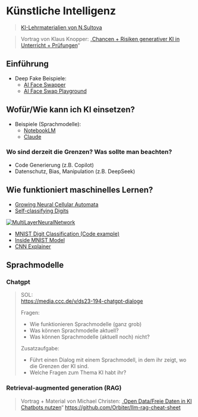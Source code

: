 # Künstliche Intelligenz

> [KI-Lehrmaterialien von N.Sultova](https://github.com/nsultova/KI-Lehrmaterialien/)

> Vortrag von Klaus Knopper: „[Chancen + Risiken generativer KI in Unterricht + Prüfungen](https://media.ccc.de/v/clt25-334-chancen-risiken-generativer-ki-in-unterricht-prufungen)“

## Einführung

* Deep Fake Beispiele:
  * [AI Face Swapper](https://aifaceswapper.io/)
  * [AI Face Swap Playground](https://aifaceswap.io/#face-swap-playground)

## Wofür/Wie kann ich KI einsetzen?

* Beispiele (Sprachmodelle):
  * [NotebookLM](https://notebooklm.google.com/)
  * [Claude](https://claude.ai/)

### Wo sind derzeit die Grenzen? Was sollte man beachten?
  * Code Generierung (z.B. Copilot)
  * Datenschutz, Bias, Manipulation (z.B. DeepSeek)


## Wie funktioniert maschinelles Lernen?

* [Growing Neural Cellular Automata](https://distill.pub/2020/growing-ca/)
* [Self-classifying Digits](https://distill.pub/2020/selforg/mnist/)

[![MultiLayerNeuralNetwork](https://upload.wikimedia.org/wikipedia/commons/c/c2/MultiLayerNeuralNetworkBigger_english.png)](https://de.wikipedia.org/wiki/Deep_Learning)

* [MNIST Digit Classification (Code example)](https://github.com/csbanon/mnist-classifiers/blob/main/mnist-digits/mnist-digit-classification-with-a-fully-connected-neural-network.ipynb)
* [Inside MNIST Model](https://adamharley.com/nn_vis/cnn/3d.html)
* [CNN Explainer](https://poloclub.github.io/cnn-explainer/)


## Sprachmodelle

### Chatgpt

> SOL:  
> https://media.ccc.de/v/ds23-194-chatgpt-dialoge
>
> Fragen:
> * Wie funktionieren Sprachmodelle (ganz grob)
> * Was können Sprachmodelle aktuell?
> * Was können Sprachmodelle (aktuell noch) nicht?
> 
> Zusatzaufgabe:
> * Führt einen Dialog mit einem Sprachmodell, in dem ihr zeigt, wo die Grenzen der KI sind.
> * Welche Fragen zum Thema KI habt ihr?

### Retrieval-augmented generation (RAG)

> Vortrag + Material von Michael Christen: „[Open Data/Freie Daten in KI Chatbots nutzen](https://media.ccc.de/v/clt25-269-open-datafreie-daten-in-ki-chatbots-nutzen)“
> https://github.com/Orbiter/llm-rag-cheat-sheet
